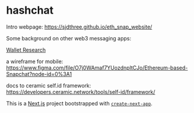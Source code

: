 # hashchat

Intro webpage:
https://sjdthree.github.io/eth_snap_website/

Some background on other web3 messaging apps:

[Wallet Research](/wallet-research.md)


a wireframe for mobile:  
https://www.figma.com/file/O7j0WAmaf7YUozdnpltCJo/Ethereum-based-Snapchat?node-id=0%3A1

docs to ceramic self.id framework:
https://developers.ceramic.network/tools/self-id/framework/

This is a [Next.js](https://nextjs.org/) project bootstrapped with [`create-next-app`](https://github.com/vercel/next.js/tree/canary/packages/create-next-app).

